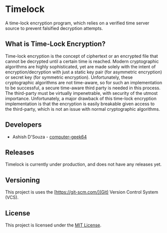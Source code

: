 # Timelock

A time-lock encryption program, which relies on a verified time server source to prevent falsified decryption attempts.

## What is Time-Lock Encryption?

Time-lock encryption is the concept of ciphertext or an encrypted file that cannot be decrypted until a certain time is reached. Modern cryptographic algorithms are highly sophisticated, yet are made solely with the intent of encryption/decryption with just a static key pair (for asymmetric encryption) or secret key (for symmetric encryption). Unfortunately, these cryptographic algorithms are not time-aware, so for such an implementation to be successful, a secure time-aware third party is needed in this process. The third-party must be virtually impenetrable, with security of the utmost importance. Unfortunately, a major drawback of this time-lock encryption implementation is that the encryption is easily breakable given access to the third-party, which is not an issue with normal cryptographic algorithms.

## Developers
* Ashish D'Souza - [computer-geek64](https://github.com/computer-geek64/)

## Releases
Timelock is currently under production, and does not have any releases yet.

## Versioning
This project is uses the [https://git-scm.com/](Git) Version Control System (VCS).

## License
This project is licensed under the [MIT License](LICENSE).
